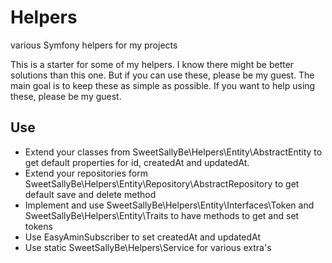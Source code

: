 # Helpers

various Symfony helpers for my projects

This is a starter for some of my helpers. I know there might be better solutions than this one. But if you can use
these, please be my guest. The main goal is to keep these as simple as possible. If you want to help using these, please
be my guest.

## Use

- Extend your classes from SweetSallyBe\Helpers\Entity\AbstractEntity to get default properties for id, createdAt and
  updatedAt.
- Extend your repositories form SweetSallyBe\Helpers\Entity\Repository\AbstractRepository to get default save and delete
  method
- Implement and use SweetSallyBe\Helpers\Entity\Interfaces\Token and SweetSallyBe\Helpers\Entity\Traits to have methods
  to get and set tokens
- Use EasyAminSubscriber to set createdAt and updatedAt
- Use static SweetSallyBe\Helpers\Service for various extra's